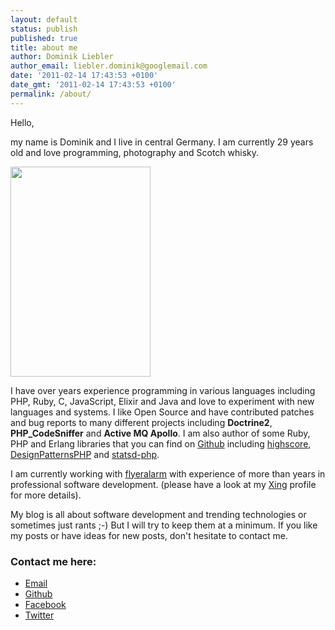 ```yaml
---
layout: default
status: publish
published: true
title: about me
author: Dominik Liebler
author_email: liebler.dominik@googlemail.com
date: '2011-02-14 17:43:53 +0100'
date_gmt: '2011-02-14 17:43:53 +0100'
permalink: /about/
---
```

<p>Hello,</p>
<p>my name is Dominik and I live in central Germany. I am currently 29 years old and love programming, photography and Scotch whisky.</p>
<p><a href="IMG_7638.jpg"><img title="Dominik Liebler" alt="" src="../images/IMG_7638.jpg" width="224" height="336" /></a></p>
<p>I have over <script type="text/javascript">var year = new Date().getFullYear(); year -= 2006; document.write(year);</script> years experience programming in various languages including PHP, Ruby, C, JavaScript, Elixir and Java and love to experiment with new languages and systems. I like Open Source and have contributed patches and bug reports to many different projects including <strong>Doctrine2</strong>, <strong>PHP_CodeSniffer</strong> and <strong>Active MQ Apollo</strong>. I am also author of some Ruby, PHP and Erlang libraries that you can find on <a href="https://github.com/domnikl" target="_blank">Github</a> including <a href="https://github.com/domnikl/highscore" target="_blank">highscore</a>, <a href="https://github.com/domnikl/DesignPatternsPHP" target="_blank">DesignPatternsPHP</a> and <a href="https://github.com/domnikl/statsd-php" target="_blank">statsd-php</a>.</p>
<p>I am currently working with <a href="http://www.flyeralarm.com" target="_blank">flyeralarm</a> with experience of more than <script type="text/javascript">var year = new Date().getFullYear(); year -= 2006; document.write(year);</script> years in professional software development. (please have a look at my <a href="https://www.xing.com/profile/Dominik_Liebler" target="_blank">Xing</a> profile for more details).</p>
<p>My blog is all about software development and trending technologies or sometimes just rants ;-) But I will try to keep them at a minimum. If you like my posts or have ideas for new posts, don't hesitate to contact me.</p>
<h3>Contact me here:</h3>
<ul>
	<li><a href="mailto:liebler.dominik@gmail.com">Email</a></li>
	<li><a href="https://github.com/domnikl" target="_blank">Github</a></li>
	<li><a href="http://www.facebook.com/profile.php?id=100000276778047" target="_blank">Facebook</a></li>
	<li><a href="http://twitter.com/#!/domnikl" target="_blank">Twitter</a></li>
</ul>
